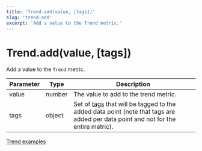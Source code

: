 ```yaml
---
title: 'Trend.add(value, [tags])'
slug: 'trend-add'
excerpt: 'Add a value to the Trend metric.'
---
```


# Trend.add(value, [tags])

Add a value to the `Trend` metric.

| Parameter | Type   | Description                                                                                                                                                                                           |
| --------- | ------ | ----------------------------------------------------------------------------------------------------------------------------------------------------------------------------------------------------- |
| value     | number | The value to add to the trend metric.                                                                                                                                                                 |
| tags      | object | Set of [tags](https://grafana.com/docs/k6/<K6_VERSION>/using-k6/tags-and-groups) that will be tagged to the added data point (note that tags are added per data point and not for the entire metric). |

[Trend examples](https://grafana.com/docs/k6/<K6_VERSION>/javascript-api/k6-metrics/trend#examples)
